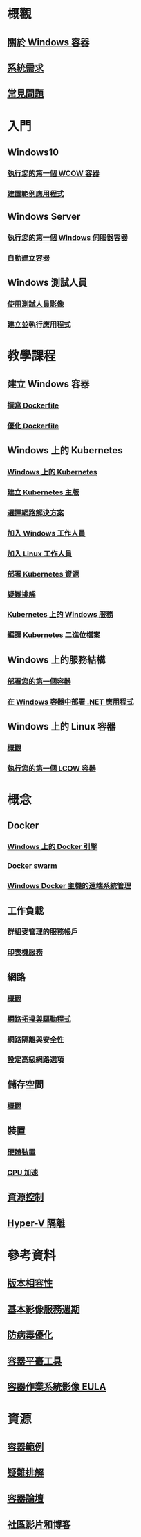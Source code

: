 # 概觀
## [關於 Windows 容器](about/index.md)
## [系統需求](deploy-containers/system-requirements.md)
## [常見問題](about/faq.md)

# 入門
## Windows10
### [執行您的第一個 WCOW 容器](quick-start/quick-start-windows-10.md)
### [建置範例應用程式](quick-start/building-sample-app.md)
## Windows Server
### [執行您的第一個 Windows 伺服器容器](quick-start/quick-start-windows-server.md)
### [自動建立容器](quick-start/quick-start-images.md)
## Windows 測試人員
### [使用測試人員影像](quick-start/Using-Insider-Container-Images.md)
### [建立並執行應用程式](quick-start/Nano-RS3-.NET-Core-and-PS.md)

# 教學課程
## 建立 Windows 容器
### [撰寫 Dockerfile](manage-docker/manage-windows-dockerfile.md)
### [優化 Dockerfile](manage-docker/optimize-windows-dockerfile.md)
## Windows 上的 Kubernetes
### [Windows 上的 Kubernetes](kubernetes/getting-started-kubernetes-windows.md)
### [建立 Kubernetes 主版](kubernetes/creating-a-linux-master.md)
### [選擇網路解決方案](kubernetes/network-topologies.md)
### [加入 Windows 工作人員](kubernetes/joining-windows-workers.md)
### [加入 Linux 工作人員](kubernetes/joining-linux-workers.md)
### [部署 Kubernetes 資源](kubernetes/deploying-resources.md)
### [疑難排解](kubernetes/common-problems.md)
### [Kubernetes 上的 Windows 服務](kubernetes/kube-windows-services.md)
### [編譯 Kubernetes 二進位檔案](kubernetes/compiling-kubernetes-binaries.md)
## Windows 上的服務結構
### [部署您的第一個容器](/azure/service-fabric/service-fabric-quickstart-containers)
### [在 Windows 容器中部署 .NET 應用程式](/azure/service-fabric/service-fabric-host-app-in-a-container)
## Windows 上的 Linux 容器
### [概觀](deploy-containers/linux-containers.md)
### [執行您的第一個 LCOW 容器](quick-start/quick-start-windows-10-linux.md)

# 概念
## Docker
### [Windows 上的 Docker 引擎](manage-docker/configure-docker-daemon.md)
### [Docker swarm](manage-containers/swarm-mode.md)
### [Windows Docker 主機的遠端系統管理](management/manage_remotehost.md)
## 工作負載
### [群組受管理的服務帳戶](manage-containers/manage-serviceaccounts.md)
### [印表機服務](deploy-containers/print-spooler.md)
## 網路
### [概觀](container-networking/architecture.md)
### [網路拓撲與驅動程式](container-networking/network-drivers-topologies.md)
### [網路隔離與安全性](container-networking/network-isolation-security.md)
### [設定高級網路選項](container-networking/advanced.md)
## 儲存空間
### [概觀](manage-containers/container-storage.md)
## 裝置
### [硬體裝置](deploy-containers/hardware-devices-in-containers.md)
### [GPU 加速](deploy-containers/gpu-acceleration.md)
## [資源控制](manage-containers/resource-controls.md)
## [Hyper-V 隔離](manage-containers/hyperv-container.md)

# 參考資料
## [版本相容性](deploy-containers/version-compatibility.md)
## [基本影像服務週期](deploy-containers/base-image-lifecycle.md)
## [防病毒優化](https://docs.microsoft.com/windows-hardware/drivers/ifs/anti-virus-optimization-for-windows-containers)
## [容器平臺工具](deploy-containers/containerd.md)
## [容器作業系統影像 EULA](Images_EULA.md)

# 資源
## [容器範例](samples.md)
## [疑難排解](troubleshooting.md)
## [容器論壇](https://social.msdn.microsoft.com/Forums/home?forum=windowscontainers)
## [社區影片和博客](communitylinks.md)